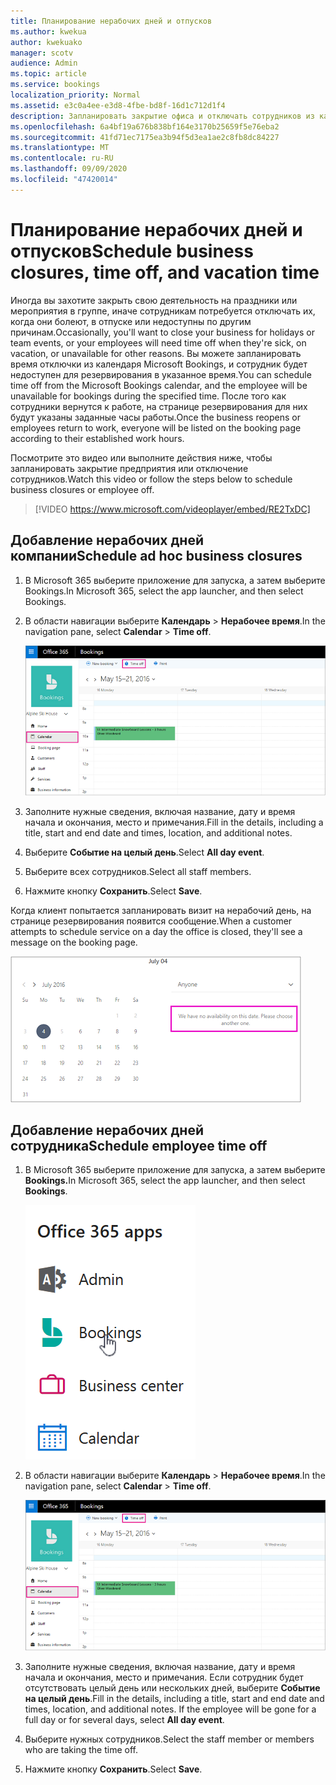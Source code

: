 ```yaml
---
title: Планирование нерабочих дней и отпусков
ms.author: kwekua
author: kwekuako
manager: scotv
audience: Admin
ms.topic: article
ms.service: bookings
localization_priority: Normal
ms.assetid: e3c0a4ee-e3d8-4fbe-bd8f-16d1c712d1f4
description: Запланировать закрытие офиса и отключать сотрудников из календаря Bookings, чтобы сотрудники помечались как недоступные для резервирования в указанное время.
ms.openlocfilehash: 6a4bf19a676b838bf164e3170b25659f5e76eba2
ms.sourcegitcommit: 41fd71ec7175ea3b94f5d3ea1ae2c8fb8dc84227
ms.translationtype: MT
ms.contentlocale: ru-RU
ms.lasthandoff: 09/09/2020
ms.locfileid: "47420014"
---
```

# <a name="schedule-business-closures-time-off-and-vacation-time"></a><span data-ttu-id="e2f5a-103">Планирование нерабочих дней и отпусков</span><span class="sxs-lookup"><span data-stu-id="e2f5a-103">Schedule business closures, time off, and vacation time</span></span>

<span data-ttu-id="e2f5a-104">Иногда вы захотите закрыть свою деятельность на праздники или мероприятия в группе, иначе сотрудникам потребуется отключать их, когда они болеют, в отпуске или недоступны по другим причинам.</span><span class="sxs-lookup"><span data-stu-id="e2f5a-104">Occasionally, you'll want to close your business for holidays or team events, or your employees will need time off when they're sick, on vacation, or unavailable for other reasons.</span></span> <span data-ttu-id="e2f5a-105">Вы можете запланировать время отключки из календаря Microsoft Bookings, и сотрудник будет недоступен для резервирования в указанное время.</span><span class="sxs-lookup"><span data-stu-id="e2f5a-105">You can schedule time off from the Microsoft Bookings calendar, and the employee will be unavailable for bookings during the specified time.</span></span> <span data-ttu-id="e2f5a-106">После того как сотрудники вернутся к работе, на странице резервирования для них будут указаны заданные часы работы.</span><span class="sxs-lookup"><span data-stu-id="e2f5a-106">Once the business reopens or employees return to work, everyone will be listed on the booking page according to their established work hours.</span></span>

<span data-ttu-id="e2f5a-107">Посмотрите это видео или выполните действия ниже, чтобы запланировать закрытие предприятия или отключение сотрудников.</span><span class="sxs-lookup"><span data-stu-id="e2f5a-107">Watch this video or follow the steps below to schedule business closures or employee off.</span></span>

> [!VIDEO https://www.microsoft.com/videoplayer/embed/RE2TxDC]

## <a name="schedule-ad-hoc-business-closures"></a><span data-ttu-id="e2f5a-108">Добавление нерабочих дней компании</span><span class="sxs-lookup"><span data-stu-id="e2f5a-108">Schedule ad hoc business closures</span></span>

1. <span data-ttu-id="e2f5a-109">В Microsoft 365 выберите приложение для запуска, а затем выберите Bookings.</span><span class="sxs-lookup"><span data-stu-id="e2f5a-109">In Microsoft 365, select the app launcher, and then select Bookings.</span></span>

1. <span data-ttu-id="e2f5a-110">В области навигации выберите **Календарь** \> **Нерабочее время**.</span><span class="sxs-lookup"><span data-stu-id="e2f5a-110">In the navigation pane, select **Calendar** \> **Time off**.</span></span>

   ![Изображение кнопки "Просмотр календаря и время отключения" в Bookings](../media/bookings-calendar-timeoff.png)

1. <span data-ttu-id="e2f5a-112">Заполните нужные сведения, включая название, дату и время начала и окончания, место и примечания.</span><span class="sxs-lookup"><span data-stu-id="e2f5a-112">Fill in the details, including a title, start and end date and times, location, and additional notes.</span></span>

1. <span data-ttu-id="e2f5a-113">Выберите **Событие на целый день**.</span><span class="sxs-lookup"><span data-stu-id="e2f5a-113">Select **All day event**.</span></span>

1. <span data-ttu-id="e2f5a-114">Выберите всех сотрудников.</span><span class="sxs-lookup"><span data-stu-id="e2f5a-114">Select all staff members.</span></span>

1. <span data-ttu-id="e2f5a-115">Нажмите кнопку **Сохранить**.</span><span class="sxs-lookup"><span data-stu-id="e2f5a-115">Select **Save**.</span></span>

<span data-ttu-id="e2f5a-116">Когда клиент попытается запланировать визит на нерабочий день, на странице резервирования появится сообщение.</span><span class="sxs-lookup"><span data-stu-id="e2f5a-116">When a customer attempts to schedule service on a day the office is closed, they'll see a message on the booking page.</span></span>

   ![Изображение примера сообщения, которое видит клиент при попытке заказать во время простоя](../media/bookings-timeoff-message.png)

## <a name="schedule-employee-time-off"></a><span data-ttu-id="e2f5a-118">Добавление нерабочих дней сотрудника</span><span class="sxs-lookup"><span data-stu-id="e2f5a-118">Schedule employee time off</span></span>

1. <span data-ttu-id="e2f5a-119">В Microsoft 365 выберите приложение для запуска, а затем выберите **Bookings.**</span><span class="sxs-lookup"><span data-stu-id="e2f5a-119">In Microsoft 365, select the app launcher, and then select **Bookings**.</span></span>

   ![Изображение запуска приложений](../media/bookings-applauncher.png)

1. <span data-ttu-id="e2f5a-121">В области навигации выберите **Календарь** \> **Нерабочее время**.</span><span class="sxs-lookup"><span data-stu-id="e2f5a-121">In the navigation pane, select **Calendar** \> **Time off**.</span></span>

   ![Изображение кнопки "Просмотр календаря и время отключения" в Bookings](../media/bookings-calendar-timeoff.png)

1. <span data-ttu-id="e2f5a-p102">Заполните нужные сведения, включая название, дату и время начала и окончания, место и примечания. Если сотрудник будет отсутствовать целый день или нескольких дней, выберите **Событие на целый день**.</span><span class="sxs-lookup"><span data-stu-id="e2f5a-p102">Fill in the details, including a title, start and end date and times, location, and additional notes. If the employee will be gone for a full day or for several days, select **All day event**.</span></span>

1. <span data-ttu-id="e2f5a-125">Выберите нужных сотрудников.</span><span class="sxs-lookup"><span data-stu-id="e2f5a-125">Select the staff member or members who are taking the time off.</span></span>

1. <span data-ttu-id="e2f5a-126">Нажмите кнопку **Сохранить**.</span><span class="sxs-lookup"><span data-stu-id="e2f5a-126">Select **Save**.</span></span>
